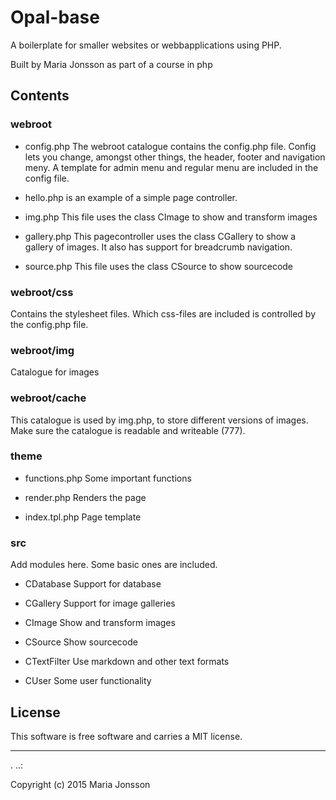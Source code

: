 Opal-base
==================
 
A boilerplate for smaller websites or webbapplications using PHP.
 
Built by Maria Jonsson as part of a course in php

Contents
---------

### webroot

*    config.php
     The webroot catalogue contains the config.php file.
     Config lets you change, amongst other things, the header, footer and navigation meny.
     A template for admin menu and regular menu are included in the config file.

*    hello.php 
     is an example of a simple page controller.

*    img.php
     This file uses the class CImage to show and transform images
     
*    gallery.php
     This pagecontroller uses the class CGallery to show a gallery of images. It also has support for breadcrumb navigation.
     
*    source.php
     This file uses the class CSource to show sourcecode

### webroot/css

Contains the stylesheet files. Which css-files are included is controlled by the config.php file.

### webroot/img

Catalogue for images

### webroot/cache

This catalogue is used by img.php, to store different versions of images. Make sure the catalogue is readable and writeable (777).

### theme

*    functions.php
     Some important functions
     
*    render.php
     Renders the page

*    index.tpl.php
     Page template
     
### src

Add modules here. Some basic ones are included. 

*    CDatabase
     Support for database

*    CGallery 
     Support for image galleries

*    CImage
     Show and transform images
     
*    CSource
     Show sourcecode
     
*    CTextFilter
     Use markdown and other text formats
     
*    CUser
     Some user functionality
 
License 
------------------
 
This software is free software and carries a MIT license.
 
 
------------------
 .
..:
 
Copyright (c) 2015 Maria Jonsson